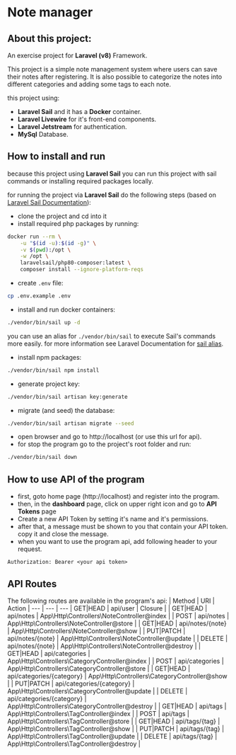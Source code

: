 # Note manager
## About this project:
An exercise project for __Laravel (v8)__ Framework.

This project is a simple note management system where users can save their notes after registering. It is also possible to categorize the notes into different categories and adding some tags to each note.

this project using:
* __Laravel Sail__ and it has a **Docker** container.
* __Laravel Livewire__ for it's front-end components.
* __Laravel Jetstream__ for authentication.
* **MySql** Database.

## How to install and run

because this project using **Laravel Sail** you can run this project with sail commands or installing required packages locally.

for running the project via **Laravel Sail** do the following steps (based on [Laravel Sail Documentation](https://laravel.com/docs/8.x/sail#installing-composer-dependencies-for-existing-projects)):
- clone the project and cd into it
- install required php packages by running:
```sh
docker run --rm \
    -u "$(id -u):$(id -g)" \
    -v $(pwd):/opt \
    -w /opt \
    laravelsail/php80-composer:latest \
    composer install --ignore-platform-reqs
```
- create `.env` file:
```sh
cp .env.example .env
```
- install and run docker containers:
```sh
./vendor/bin/sail up -d
```
you can use an alias for `./vendor/bin/sail` to execute Sail's commands more easily. for more information see Laravel Documentation for [sail alias](https://laravel.com/docs/8.x/sail#configuring-a-bash-alias).

- install npm packages:
```sh
./vendor/bin/sail npm install
```
- generate project key:
```sh
./vendor/bin/sail artisan key:generate
```
- migrate (and seed) the database:
```sh
./vendor/bin/sail artisan migrate --seed
```
- open browser and go to http://localhost (or use this url for api).
- for stop the program go to the project's root folder and run:
```sh
./vendor/bin/sail down
```
## How to use API of the program

- first, goto home page (http://localhost) and register into the program.
- then, in the **dashboard** page, click on upper right icon and go to **API Tokens** page
- Create a new API Token by setting it's name and it's permissions.
- after that, a message must be shown to you that contain your API token. copy it and close the message.
- when you want to use the program api, add following header to your request.
```http
Authorization: Bearer <your api token>
``` 
## API Routes

The following routes are available in the program's api:
| Method | URI | Action |
--- | --- | ---
| GET\|HEAD | api/user | Closure |
| GET\|HEAD | api/notes | App\Http\Controllers\NoteController@index |
| POST | api/notes | App\Http\Controllers\NoteController@store |
| GET\|HEAD | api/notes/{note} | App\Http\Controllers\NoteController@show |
| PUT\|PATCH | api/notes/{note} | App\Http\Controllers\NoteController@update |
| DELETE | api/notes/{note} | App\Http\Controllers\NoteController@destroy |
| GET\|HEAD | api/categories | App\Http\Controllers\CategoryController@index |
| POST | api/categories | App\Http\Controllers\CategoryController@store |
| GET\|HEAD | api/categories/{category} | App\Http\Controllers\CategoryController@show |
| PUT\|PATCH | api/categories/{category} | App\Http\Controllers\CategoryController@update |
| DELETE | api/categories/{category} | App\Http\Controllers\CategoryController@destroy |
| GET\|HEAD | api/tags | App\Http\Controllers\TagController@index |
| POST | api/tags | App\Http\Controllers\TagController@store |
| GET\|HEAD | api/tags/{tag} | App\Http\Controllers\TagController@show |
| PUT\|PATCH | api/tags/{tag} | App\Http\Controllers\TagController@update |
| DELETE | api/tags/{tag} | App\Http\Controllers\TagController@destroy |

